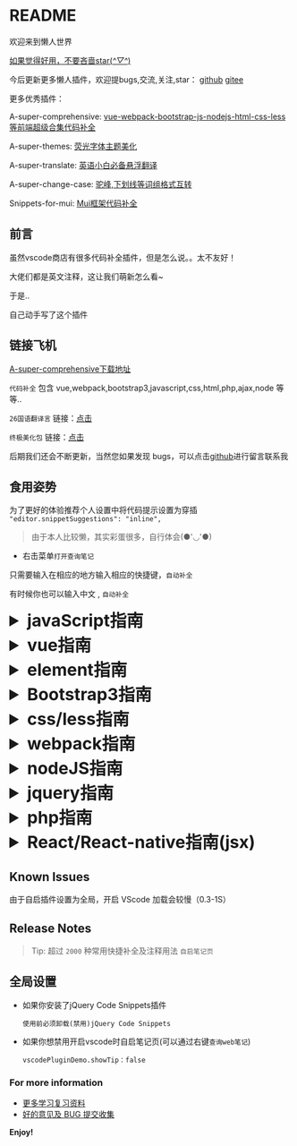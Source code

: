 # README

欢迎来到懒人世界

[如果觉得好用，不要吝啬star(*^▽^*)](https://gitee.com/qq34347476/snippets)

今后更新更多懒人插件，欢迎提bugs,交流,关注,star：
[github](https://github.com/qq34347476)
[gitee](https://gitee.com/qq34347476)

更多优秀插件：

A-super-comprehensive: [vue-webpack-bootstrap-js-nodejs-html-css-less等前端超级合集代码补全](https://marketplace.visualstudio.com/items?itemName=xuedao.super-comprehensive)

A-super-themes: [荧光字体主题美化](https://marketplace.visualstudio.com/items?itemName=xuedao.super-themes)

A-super-translate: [英语小白必备悬浮翻译](https://marketplace.visualstudio.com/items?itemName=xuedao.super-translate)

A-super-change-case: [驼峰,下划线等词组格式互转](https://marketplace.visualstudio.com/items?itemName=xuedao.super-change-case)

Snippets-for-mui: [Mui框架代码补全](https://marketplace.visualstudio.com/items?itemName=xuedao.super-change-case)

## 前言

虽然vscode商店有很多代码补全插件，但是怎么说。。太不友好！

大佬们都是英文注释，这让我们萌新怎么看~

于是..

自己动手写了这个插件

## 链接飞机

[A-super-comprehensive下载地址](https://marketplace.visualstudio.com/items?itemName=xuedao.super-comprehensive)

`代码补全` 包含 vue,webpack,bootstrap3,javascript,css,html,php,ajax,node 等等..

`26国语翻译言` 链接：[点击](https://marketplace.visualstudio.com/items?itemName=xuedao.super-translate)

`终极美化包` 链接：[点击](https://marketplace.visualstudio.com/items?itemName=xuedao.super-themes)

后期我们还会不断更新，当然您如果发现 bugs，可以点击[github](https://github.com/qq34347476/web/issues)进行留言联系我

## 食用姿势

为了更好的体验推荐个人设置中将代码提示设置为穿插  `"editor.snippetSuggestions": "inline",`

> 由于本人比较懒，其实彩蛋很多，自行体会(●'◡'●)

- 右击菜单`打开查询笔记`

只需要输入在相应的地方输入相应的快捷键，`自动补全`

有时候你也可以输入中文 , `自动补全`

<!-- 模板 -->
<!-- <details>
  <summary style="font-size:30px;font-weight: bold;">iview </summary>

</details> -->

<details>
  <summary style="font-size:30px;font-weight: bold;">javaScript指南</summary>

| 内容                                 |     快捷键 |
| :----------------------------------- | ---------: |
| 显示全部                             |         js |
| node类                               |       node |
| module.exports                       |         me |
| 淘宝flexble.js自适应                 |        csh |
| 清除h5 click300ms延时                |        csh |
| 各种格式化                           |     format |
| 笔记算法用法等                       |       help |
| 获取类                               |        get |
| 常用正则表达式                       |      zzbds |
| 存储                                 |    storage |
| touch手指触摸事件                    |      touch |
| 物理像素比                           |        dpr |
| 对象类                               |         dx |
| 单词                                 |         dc |
| location相关                         |   location |
| 清除类                               |      clear |
| 定时器                               |        dsq |
| 事件                                 |         sj |
| 鼠标事件                             |      mouse |
| 键盘事件                             |        key |
| 选择元素(以及元素操作)               |        dom |
| 坐标                                 |         zb |
| 创建                                 |     create |
| 设置                                 |        set |
| 删除                                 |        del |
| 克隆                                 |      clone |
| 添加                                 |        add |
| 阻止(禁用)                           |       stop |
| 封装的几个函数                       |         hs |
| 兼容处理的函数                       |         jr |
| 反选按钮                             |         fx |
| 全选按钮                             |         qx |
| 排序                                 |         px |
| 数组去重                             |         qc |
| 构造函数                             |       gzhs |
| 随机整数                             |       sjqz |
| 获取时间                             |       time |
| 倒计时                               |        djs |
| BOM加载事件                          |       load |
| 动画函数                             |         dh |
| 拖动元素                             |         td |
| 放大镜                               |        fdj |
| 根据浏览器不同实现跳转               |         tz |
| 导航栏鼠标动画效果                   |        nav |
| 移动端拖动元素                       |         td |
| 轮播图(移动端)                       |        lbt |
| 返回顶部函数                         |     goback |
| 判断                                 |         is |
| 自调用函数                           |          ! |
| 改变this指向                         | changethis |
| 原型继承                             |       yxjc |
| 图片即时预览                         |         yl |
| 状态码                               |        ztm |
| 创建异步对象                         |     create |
| ajax相关                             |       ajax |
| 监听响应状态                         |     listen |
| 判断服务器成功响应且数据解析完成     |         is |
| 异步对象发送GET请求                  |        xhr |
| 服务器返回值                         |        res |
| 服务器成功响应且数据解析完毕可以使用 |     ajaxon |

</details>

<details>
  <summary style="font-size:30px;font-weight: bold;">vue指南</summary>

> 基于最新的 Vue 2 的 API 添加了Code Snippets,以及部分常用代码块模板. 沿用vue 2 Snippets插件使用方法

Including most of the API of Vue.js 2. You can type `vcom`, choose `VueConfigOptionMergeStrategies`, and press ENTER, then `Vue.config.optionMergeStrategies` appear on the screen.

插件的 Snippets 如下表格所示，比如你可以键入 `vcom` 然后按上下键选中 `VueConfigOptionMergeStrategies` 再按Enter键，就输入了`Vue.config.optionMergeStrategies`了。

As shown in the table below, snippet `vmData` has body like `${this, vm}.$data` will provides choice `this.$data` and `vm.$data` to you.

如下表所示，`vmData` 的内容是 `${this, vm}.$data`，这表明这个 snippet 会提供 `this.$data` and `vm.$data` 两种选项供你选择。

大类别的使用：

    如果你想找vue全局配置  键入 `vue-config`
    api类  键入`api`
    axios:  键入`axios`  配置相关(如配置baseURL,拦截器等),  第二类键入 `config`  

| Prefix                               | JavaScript Snippet Content                                         |
| ------------------------------------ | ------------------------------------------------------------------ |
| `axios-get/post/delete/put`          | `发送axios请求`                                                    |
| `axios-config-baseURL`               | 配置请求的基准URL地址                                              |
| `axios-config-headers`               | 配置请求头信息                                                     |
| `axios-config-interceptors-request`  | axios设置请求拦截器                                                |
| `axios-config-interceptors-response` | axios设置响应拦截器                                                |
| `import`                             | `import ... from ...`                                              |
| `newVue`                             | `new Vue({...})`                                                   |
| `VueConfigSilent`                    | `Vue.config.silent = true`                                         |
| `VueConfigOptionMergeStrategies`     | `Vue.config.optionMergeStrategies`                                 |
| `VueConfigDevtools`                  | `Vue.config.devtools = true`                                       |
| `VueConfigErrorHandler`              | `Vue.config.errorHandler = function (err, vm, info) {...}`         |
| `VueConfigWarnHandler`               | `Vue.config.warnHandler = function (msg, vm, trace) {...}`         |
| `VueConfigIgnoredElements`           | `Vue.config.ignoredElements = ['']` \                              |
| `VueConfigKeyCodes`                  | `Vue.config.keyCodes`                                              |
| `VueConfigPerformance`               | `Vue.config.performance = true`                                    |
| `VueConfigProductionTip`             | `Vue.config.productionTip = false`                                 |
| `vueExtend`                          | `Vue.extend( options )`                                            |
| `VueNextTick`                        | `Vue.nextTick( callback, [context] )`                              |
| `VueNextTickThen`                    | `Vue.nextTick( callback, [context] ).then(function(){ })`          |
| `VueSet`                             | `Vue.set( target, key, value )`                                    |
| `VueDelete`                          | `Vue.delete( target, key )`                                        |
| `VueDirective`                       | `Vue.directive( id, [definition] )`                                |
| `VueFilter`                          | `Vue.filter( id, [definition] )`                                   |
| `VueComponent`                       | `Vue.component( id, [definition] )`                                |
| `VueUse`                             | `Vue.use( plugin )`                                                |
| `VueMixin`                           | `Vue.mixin({ mixin })`                                             |
| `VueCompile`                         | `Vue.compile( template )`                                          |
| `VueVersion`                         | `Vue.version`                                                      |
| `data`                               | `data() { return {} }`                                             |
| `watchWithOptions`                   | `key: { deep: true, immediate: true, handler: function () { } }`   |
| `vmData`                             | `${this, vm}.$data`                                                |
| `vmProps`                            | `${this, vm}.$props`                                               |
| `vmEl`                               | `${this, vm}.$el`                                                  |
| `vmOptions`                          | `${this, vm}.$options`                                             |
| `vmParent`                           | `${this, vm}.$parent`                                              |
| `vmRoot`                             | `${this, vm}.$root`                                                |
| `vmChildren`                         | `${this, vm}.$children`                                            |
| `vmSlots`                            | `${this, vm}.$slots`                                               |
| `vmScopedSlots`                      | `${this, vm}.$scopedSlots.default({})`                             |
| `vmRefs`                             | `${this, vm}.$refs`                                                |
| `vmIsServer`                         | `${this, vm}.$isServer`                                            |
| `vmAttrs`                            | `${this, vm}.$attrs`                                               |
| `vmListeners`                        | `${this, vm}.listeners`                                            |
| `vmWatch`                            | `${this, vm}.$watch( expOrFn, callback, [options] )`               |
| `vmSet`                              | `${this, vm}.$set( object, key, value )`                           |
| `vmDelete`                           | `${this, vm}.$delete( object, key )`                               |
| `vmOn`                               | `${this, vm}.$on( event, callback )`                               |
| `vmOnce`                             | `${this, vm}.$once( event, callback )`                             |
| `vmOff`                              | `${this, vm}.$off( [event, callback] )`                            |
| `vmEmit`                             | `${this, vm}.$emit( event, […args] )`                              |
| `vmMount`                            | `${this, vm}.$mount( [elementOrSelector] )`                        |
| `vmForceUpdate`                      | `${this, vm}.$forceUpdate()`                                       |
| `vmNextTick`                         | `${this, vm}.$nextTick( callback )`                                |
| `vmDestroy`                          | `${this, vm}.$destroy()`                                           |
| `renderer`                           | `const renderer = require('vue-server-renderer').createRenderer()` |
| `createRenderer`                     | `createRenderer({ })`                                              |
| `preventDefault`                     | `preventDefault();`                                                |
| `stopPropagation`                    | `stopPropagation();`                                               |

<br />

| Prefix                 | HTML Snippet Content                    |
| ---------------------- | --------------------------------------- |
| `template`             | `<template></template>`                 |
| `script`               | `<script></script>`                     |
| `style`                | `<style></style>`                       |
| `vText`                | `v-text=msg`                            |
| `vHtml`                | `v-html=html`                           |
| `vShow`                | `v-show`                                |
| `vIf`                  | `v-if`                                  |
| `vElse`                | `v-else`                                |
| `vElseIf`              | `v-else-if`                             |
| `vForWithoutKey`       | `v-for`                                 |
| `vFor`                 | `v-for="" :key=""`                      |
| `vOn`                  | `v-on`                                  |
| `vBind`                | `v-bind`                                |
| `vModel`               | `v-model`                               |
| `vPre`                 | `v-pre`                                 |
| `vCloak`               | `v-cloak`                               |
| `vOnce`                | `v-once`                                |
| `key`                  | `:key`                                  |
| `ref`                  | `ref`                                   |
| `slotA`                | `slot=""`                               |
| `slotE`                | `<slot></slot>`                         |
| `slotScope`            | `slot-scope=""`                         |
| `component`            | `<component :is=''></component>`        |
| `keepAlive`            | `<keep-alive></keep-alive>`             |
| `transition`           | `<transition></transition>`             |
| `transitionGroup`      | `<transition-group></transition-group>` |
| `enterClass`           | `enter-class=''`                        |
| `leaveClass`           | `leave-class=''`                        |
| `appearClass`          | `appear-class=''`                       |
| `enterToClass`         | `enter-to-class=''`                     |
| `leaveToClass`         | `leave-to-class=''`                     |
| `appearToClass`        | `appear-to-class=''`                    |
| `enterActiveClass`     | `enter-active-class=''`                 |
| `leaveActiveClass`     | `leave-active-class=''`                 |
| `appearActiveClass`    | `appear-active-class=''`                |
| `beforeEnterEvent`     | `@before-enter=''`                      |
| `beforeLeaveEvent`     | `@before-leave=''`                      |
| `beforeAppearEvent`    | `@before-appear=''`                     |
| `enterEvent`           | `@enter=''`                             |
| `leaveEvent`           | `@leave=''`                             |
| `appearEvent`          | `@appear=''`                            |
| `afterEnterEvent`      | `@after-enter=''`                       |
| `afterLeaveEvent`      | `@after-leave=''`                       |
| `afterAppearEvent`     | `@after-appear=''`                      |
| `enterCancelledEvent`  | `@enter-cancelled=''`                   |
| `leaveCancelledEvent`  | `@leave-cancelled=''`                   |
| `appearCancelledEvent` | `@appear-cancelled=''`                  |

<br />

| Prefix                       | Vue Router Snippet Content                     |
| ---------------------------- | ---------------------------------------------- |
| `routerLink`                 | `<router-link></router-link>`                  |
| `routerView`                 | `<router-view></router-view>`                  |
| `to`                         | `to=""`                                        |
| `tag`                        | `tag=""`                                       |
| `newVueRouter`               | `const router = newVueRouter({ })`             |
| `routerBeforeEach`           | `router.beforeEach((to, from, next) => { }`    |
| `routerBeforeResolve`        | `router.beforeResolve((to, from, next) => { }` |
| `routerAfterEach`            | `router.afterEach((to, from) => { }`           |
| `routerPush`                 | `router.push()`                                |
| `routerReplace`              | `router.replace()`                             |
| `routerGo`                   | `router.back()`                                |
| `routerBack`                 | `router.push()`                                |
| `routerForward`              | `router.forward()`                             |
| `routerGetMatchedComponents` | `router.getMatchedComponents()`                |
| `routerResolve`              | `router.resolve()`                             |
| `routerAddRoutes`            | `router.addRoutes()`                           |
| `routerOnReady`              | `router.onReady()`                             |
| `routerOnError`              | `router.onError()`                             |
| `routes`                     | `routes: []`                                   |
| `beforeEnter`                | `beforeEnter: (to, from, next) => { }`         |
| `beforeRouteEnter`           | `beforeRouteEnter (to, from, next) { }`        |
| `beforeRouteLeave`           | `beforeRouteLeave (to, from, next) { }`        |
| `scrollBehavior`             | `scrollBehavior (to, from, savedPosition) { }` |

<br />

| Prefix         | Vuex Snippet Content                |
| -------------- | ----------------------------------- |
| `newVuexStore` | `const store = new Vuex.Store({ })` |

| Prefix      | Nuxt.js Snippet Content |
| ----------- | ----------------------- |
| `nuxt`      | `<nuxt/>`               |
| `nuxtChild` | `<nuxt-child/>`         |
| `nuxtLink`  | `<nuxt-link to=""/>`    |
| `asyncData` | `asyncData() {}`        |

</details>

<details>
  <summary style="font-size:30px;font-weight: bold;">element指南</summary>

  > 配合element-helper 使用更方便

</details>

<details>
  <summary style="font-size:30px;font-weight: bold;">Bootstrap3指南</summary>

此部分插件食用说明单独做成阅读文档    [详细说明地址1](https://gitee.com/qq34347476/bootstrap-3.3.2-dist) , [详细说明地址2](https://github.com/qq34347476/bootstrap-3.3.2-dist)

bootstrap3参考官网文档[bootstrap3文档](https://v3.bootcss.com/)

创建一个新的HTML文档并键入“`bs3`”以查看所有可用的代码段。

例:如果你想用bootstrap3,键入`bs3`,想要通栏`block`,想要链接型`link`,想要按钮`button`,想要导航`nav`等等

再举个栗子:如果你想用栏栅系统 输入`b35`,`b37`，就可以分出5份跟7份的一排格栅

</details>

<details>
  <summary style="font-size:30px;font-weight: bold;">css/less指南</summary>

| 内容          |    快捷键 |
| :------------ | --------: |
| 显示全部      |      html |
| 显示全部      |       css |
| 初始化        |       csh |
| 文本超出省略  |        sl |
| transform连写 | transform |
| 动画          |        dh |
| flex相关属性  |      flex |
| @media        |         @ |

</details>

<details>
  <summary style="font-size:30px;font-weight: bold;">webpack指南</summary>

前缀wp4,即 想查找所有webpack相关代码，键入 `wp4`

- wp4-template
- wp4-dev-server
- wp4-source-map
- wp4-inline-source-map
- wp4-loader-babel
- wp4-loader-css
- wp4-loader-less
- wp4-loader-scss
- wp4-loader-ts
- wp4-loader-url
- wp4-loader-img
- wp4-loader-ttf
- wp4-optimization
- wp4-requireHTMLPlugin
- wp4-requireCleanPlugin
- wp4-clean-plugin
- wp4-html-plugin
- wp4-resolve

</details>

<details>
  <summary style="font-size:30px;font-weight: bold;">nodeJS指南</summary>

> 快捷键 nodejs查看所有

node中以node为前缀激活, 模块化激活例:node-file，查看常用file模块

npm 常用资源包 键入`npm`

**提供两种模式**

    完整版跟片段版本,举个栗子：(读取文件)
    `node-file`中补全的是从引入fs模块开始的完整的代码片段
    `readFile`的提示补全的是读取文件的剩下代码片段

**可以使用以下命令：**

- node-express，express 服务器 相关
- node-http，HTTP服务器 相关
- node-file，常用文件操作 相关
- node-mysql,数据库操作 相关
- node-event-emitter，创建事件发射器，发出事件和节目以订阅所述事件
- node-promise-create，创造一个承诺
- node-promise-shorthand，创建使用静态方法的承诺resolve()和reject()
- node-promise-all，使用该Promise.all([])方法解析Promise列表
- node-async-await，使用async / await
- node-express-schema-validation，为express添加模式验证，[点击这里](https://github.com/hapijs/joi)可以阅读有关模式验证用法的更多信息

</details>

<details>
  <summary style="font-size:30px;font-weight: bold;">jquery指南</summary>

| 内容     | 快捷键 |
| :------- | -----: |
| 显示全部 |  jq... |

如果你需要使用ajax,那么就是`jqajax`

</details>

<details>
  <summary style="font-size:30px;font-weight: bold;">php指南</summary>

| 内容         | 快捷键 |
| :----------- | -----: |
| 显示常用     |    php |
| php基础设置  | config |
| mysqli操作类 | mysqli |
| sql语句      |    sql |
| 获取类       |    get |
| 判断类       |     is |
| 删除类       |    del |
| header的设置 | header |
| 文件操作     |   file |
| json格式转换 |   json |
| 创建类       | create |
| 修改类       | change |
| 执行类(使用) |    use |
| 封装的函数   |     hs |

</details>

<details>
  <summary style="font-size:30px;font-weight: bold;">React/React-native指南(jsx)</summary>

> 组件

| 内容                 |                             快捷键 |
| :------------------- | ---------------------------------: |
| 一键创建模板         |                            !-react |
| 基础组件模板         |                     !-react-native |
| 顶部导航(注释版)     |                        rn-help-bar |
| 顶部导航             |     rn-bar,rn-createStackNavigator |
| 底部导航卡(注释版)   |                        rn-help-bar |
| 底部导航卡           | rn-createBottomTabNavigator,rn-bar |
| StyleSheet(样式表)   |                      rn-stylesheet |
| 获取自适应屏幕宽度   |                      rn-dimensions |
| 轮播图(注释版)       |                        rn-help-lbt |
| 轮播图               |                        rn-carousel |
| 跳转tabBar           |                         rn-onpress |
| 顶部导航动态         |               rn-navigationOptions |
| ActivityIndicator    |               rn-ActivityIndicator |
| Button               |                          rn-Button |
| TouchableOpacity     |                rn-TouchableOpacity |
| DatePickerIOS        |                   rn-DatePickerIOS |
| DrawerLayoutAndroid  |             rn-DrawerLayoutAndroid |
| Image                |                           rn-Image |
| KeyboardAvoidingView |            rn-KeyboardAvoidingView |
| Modal                |                           rn-Modal |
| Picker               |                          rn-Picker |
| PickerIOS            |                       rn-PickerIOS |
| ProgressBarAndroid   |              rn-ProgressBarAndroid |
| ProgressViewIOS      |                 rn-ProgressViewIOS |
| ScrollView           |                      rn-ScrollView |
| ScrollView(详细)     |                      rn-ScrollView |
| SegmentedControlIOS  |             rn-SegmentedControlIOS |
| StatusBar            |                       rn-StatusBar |
| Switch               |                          rn-Switch |
| Text                 |                            rn-Text |
| View                 |                            rn-View |
| TextInput(详细)      |                       rn-TextInput |
| TextInput            |                       rn-TextInput |
| ToolbarAndroid       |                  rn-ToolbarAndroid |

> api代码段

| 内容                       |                快捷键 |
| :------------------------- | --------------------: |
| ActionSheetIOS(弹出操作表) | rn-api-ActionSheetIOS |
| ActionSheetIOS(弹出分享框) | rn-api-ActionSheetIOS |
| Alert                      |          rn-api-Alert |

</details>

## Known Issues

由于自启插件设置为全局，开启 VScode 加载会较慢（0.3-1S）

## Release Notes

> Tip: 超过 `2000` 种常用快捷补全及注释用法 `自启笔记页`

## 全局设置

- 如果你安装了jQuery Code Snippets插件

    `使用前必须卸载(禁用)jQuery Code Snippets`

- 如果你想禁用开启vscode时自启笔记页(可以通过右键`查询web笔记`)

    `vscodePluginDemo.showTip：false`

### For more information

- [更多学习复习资料](https://github.com/qq34347476/web/)
- [好的意见及 BUG 提交收集](https://github.com/qq34347476/web/issues)

**Enjoy!**
